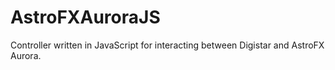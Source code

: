 # AstroFXAuroraJS
Controller written in JavaScript for interacting between Digistar and AstroFX Aurora.
